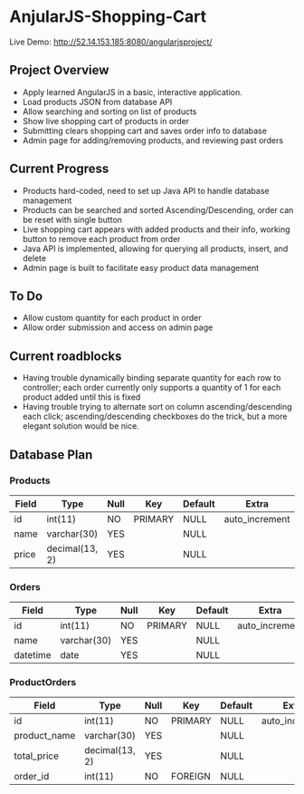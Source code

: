 # AnjularJS-Shopping-Cart

Live Demo: http://52.14.153.185:8080/angularjsproject/

## Project Overview

* Apply learned AngularJS in a basic, interactive application. 
* Load products JSON from database API
* Allow searching and sorting on list of products
* Show live shopping cart of products in order
* Submitting clears shopping cart and saves order info to database
* Admin page for adding/removing products, and reviewing past orders

## Current Progress

* Products hard-coded, need to set up Java API to handle database management
* Products can be searched and sorted Ascending/Descending, order can be reset with single button
* Live shopping cart appears with added products and their info, working button to remove each product from order
* Java API is implemented, allowing for querying all products, insert, and delete
* Admin page is built to facilitate easy product data management

## To Do

* Allow custom quantity for each product in order
* Allow order submission and access on admin page

## Current roadblocks

* Having trouble dynamically binding separate quantity for each row to controller; each order currently only supports a quantity of 1 for each product added until this is fixed
* Having trouble trying to alternate sort on column ascending/descending each click; ascending/descending checkboxes do the trick, but a more elegant solution would be nice.

## Database Plan

### Products
| Field | Type           | Null | Key | Default  | Extra          |
|---|---|---|---|---|---|
|id	| int(11) 	 | NO | PRIMARY | NULL | auto_increment |
|name   | varchar(30)    | YES  |         | NULL | |
|price  | decimal(13, 2) | YES  |         | NULL | |

### Orders
| Field    | Type        | Null | Key | Default  | Extra          |
|---|---|---|---|---|---|
|id	   | int(11) 	 | NO | PRIMARY | NULL | auto_increment |
|name      | varchar(30) | YES  |         | NULL | |
|datetime  | date        | YES  |         | NULL | |

### ProductOrders
| Field | Type           | Null | Key | Default  | Extra          |
|---|---|---|---|---|---|
|id	      | int(11)        | NO | PRIMARY | NULL | auto_increment |
|product_name | varchar(30)    | YES  |         | NULL | |
|total_price  | decimal(13, 2) | YES  |         | NULL | |
|order_id     | int(11)        | NO | FOREIGN | NULL | |
